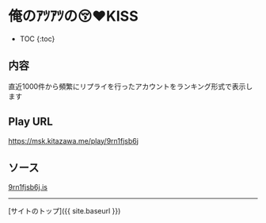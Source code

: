 # 俺のｱﾂｱﾂの😚❤️KISS

* TOC
{:toc}

## 内容
直近1000件から頻繁にリプライを行ったアカウントをランキング形式で表示します

## Play URL

https://msk.kitazawa.me/play/9rn1fjsb6j

## ソース

[9rn1fjsb6j.is](./../src/kitazawa/9rn1fjsb6j.is)

----

[サイトのトップ]({{ site.baseurl }})

